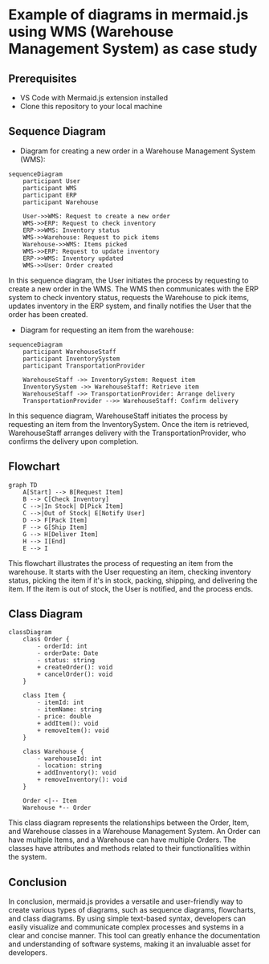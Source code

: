 # Example of diagrams in mermaid.js using WMS (Warehouse Management System) as case study

## Prerequisites

- VS Code with Mermaid.js extension installed
- Clone this repository to your local machine

## Sequence Diagram

- Diagram for creating a new order in a Warehouse Management System (WMS):

```mermaid
sequenceDiagram
    participant User
    participant WMS
    participant ERP
    participant Warehouse

    User->>WMS: Request to create a new order
    WMS->>ERP: Request to check inventory
    ERP->>WMS: Inventory status
    WMS->>Warehouse: Request to pick items
    Warehouse->>WMS: Items picked
    WMS->>ERP: Request to update inventory
    ERP->>WMS: Inventory updated
    WMS->>User: Order created
```

In this sequence diagram, the User initiates the process by requesting to create a new order in the WMS. The WMS then communicates with the ERP system to check inventory status, requests the Warehouse to pick items, updates inventory in the ERP system, and finally notifies the User that the order has been created.

- Diagram for requesting an item from the warehouse:

```mermaid
sequenceDiagram
    participant WarehouseStaff
    participant InventorySystem
    participant TransportationProvider

    WarehouseStaff ->> InventorySystem: Request item
    InventorySystem ->> WarehouseStaff: Retrieve item
    WarehouseStaff ->> TransportationProvider: Arrange delivery
    TransportationProvider -->> WarehouseStaff: Confirm delivery
```

In this sequence diagram, WarehouseStaff initiates the process by requesting an item from the InventorySystem. Once the item is retrieved, WarehouseStaff arranges delivery with the TransportationProvider, who confirms the delivery upon completion.

## Flowchart

```mermaid
graph TD
    A[Start] --> B[Request Item]
    B --> C[Check Inventory]
    C -->|In Stock| D[Pick Item]
    C -->|Out of Stock| E[Notify User]
    D --> F[Pack Item]
    F --> G[Ship Item]
    G --> H[Deliver Item]
    H --> I[End]
    E --> I
```

This flowchart illustrates the process of requesting an item from the warehouse. It starts with the User requesting an item, checking inventory status, picking the item if it's in stock, packing, shipping, and delivering the item. If the item is out of stock, the User is notified, and the process ends.

## Class Diagram

```mermaid
classDiagram
    class Order {
        - orderId: int
        - orderDate: Date
        - status: string
        + createOrder(): void
        + cancelOrder(): void
    }

    class Item {
        - itemId: int
        - itemName: string
        - price: double
        + addItem(): void
        + removeItem(): void
    }

    class Warehouse {
        - warehouseId: int
        - location: string
        + addInventory(): void
        + removeInventory(): void
    }

    Order <|-- Item
    Warehouse *-- Order
```

This class diagram represents the relationships between the Order, Item, and Warehouse classes in a Warehouse Management System. An Order can have multiple Items, and a Warehouse can have multiple Orders. The classes have attributes and methods related to their functionalities within the system.

## Conclusion

In conclusion, mermaid.js provides a versatile and user-friendly way to create various types of diagrams, such as sequence diagrams, flowcharts, and class diagrams. By using simple text-based syntax, developers can easily visualize and communicate complex processes and systems in a clear and concise manner. This tool can greatly enhance the documentation and understanding of software systems, making it an invaluable asset for developers.
